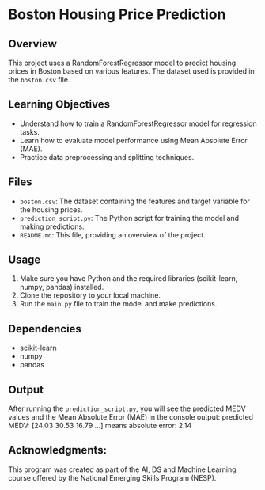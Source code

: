 # Boston Housing Price Prediction

## Overview

This project uses a RandomForestRegressor model to predict housing prices in Boston based on various features. The dataset used is provided in the `boston.csv` file.

## Learning Objectives

- Understand how to train a RandomForestRegressor model for regression tasks.
- Learn how to evaluate model performance using Mean Absolute Error (MAE).
- Practice data preprocessing and splitting techniques.

## Files

- `boston.csv`: The dataset containing the features and target variable for the housing prices.
- `prediction_script.py`: The Python script for training the model and making predictions.
- `README.md`: This file, providing an overview of the project.

## Usage

1. Make sure you have Python and the required libraries (scikit-learn, numpy, pandas) installed.
2. Clone the repository to your local machine.
3. Run the `main.py` file to train the model and make predictions.

## Dependencies

- scikit-learn
- numpy
- pandas

## Output

After running the `prediction_script.py`, you will see the predicted MEDV values and the Mean Absolute Error (MAE) in the console output:
predicted MEDV: [24.03 30.53 16.79 ...]
means absolute error: 2.14

## Acknowledgments:
This program was created as part of the AI, DS and Machine Learning course offered by the National Emerging Skills Program (NESP).
